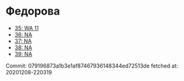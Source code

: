 # Федорова
- [35: WA 11](35.md)
- [36: NA](36.md)
- [37: NA](37.md)
- [38: NA](38.md)
- [39: NA](39.md)

Commit: 079196873a1b3e1af87467936148344ed72513de
 fetched at: 20201208-220319
